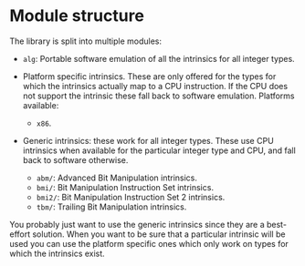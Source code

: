 # Module structure

The library is split into multiple modules:

- `alg`: Portable software emulation of all the intrinsics for all integer types.

- Platform specific intrinsics. These are only offered for the types for which
  the intrinsics actually map to a CPU instruction. If the CPU does not support
  the intrinsic these fall back to software emulation. Platforms available:
  - `x86`.

- Generic intrinsics: these work for all integer types. These use CPU intrinsics
  when available for the particular integer type and CPU, and fall back to
  software otherwise.
  - `abm/`: Advanced Bit Manipulation intrinsics.
  - `bmi/`: Bit Manipulation Instruction Set intrinsics.
  - `bmi2/`: Bit Manipulation Instruction Set 2 intrinsics.
  - `tbm/`: Trailing Bit Manipulation intrinsics.

You probably just want to use the generic intrinsics since they are a
best-effort solution. When you want to be sure that a particular intrinsic will
be used you can use the platform specific ones which only work on types for
which the intrinsics exist.
